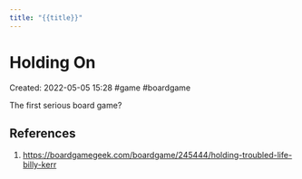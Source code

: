 ```yaml
---
title: "{{title}}"
---
```

# Holding On

Created: 2022-05-05 15:28
#game #boardgame

The first serious board game?
## References
1. https://boardgamegeek.com/boardgame/245444/holding-troubled-life-billy-kerr

